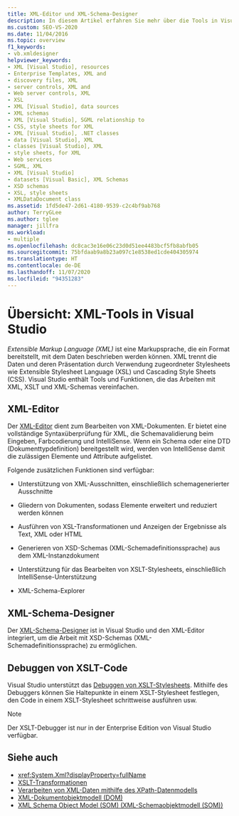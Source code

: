 ```yaml
---
title: XML-Editor und XML-Schema-Designer
description: In diesem Artikel erfahren Sie mehr über die Tools in Visual Studio für das XML-, XSLT- und XML-Schema, einschließlich des XML-Editors, des XML-Schema-Designers und des XSLT-Debuggers.
ms.custom: SEO-VS-2020
ms.date: 11/04/2016
ms.topic: overview
f1_keywords:
- vb.xmldesigner
helpviewer_keywords:
- XML [Visual Studio], resources
- Enterprise Templates, XML and
- discovery files, XML
- server controls, XML and
- Web server controls, XML
- XSL
- XML [Visual Studio], data sources
- XML schemas
- XML [Visual Studio], SGML relationship to
- CSS, style sheets for XML
- XML [Visual Studio], .NET classes
- data [Visual Studio], XML
- classes [Visual Studio], XML
- style sheets, for XML
- Web services
- SGML, XML
- XML [Visual Studio]
- datasets [Visual Basic], XML Schemas
- XSD schemas
- XSL, style sheets
- XMLDataDocument class
ms.assetid: 1fd5de47-2d61-4180-9539-c2c4bf9ab768
author: TerryGLee
ms.author: tglee
manager: jillfra
ms.workload:
- multiple
ms.openlocfilehash: dc8cac3e16e06c23d0d51ee4483bcf5fb8abfb05
ms.sourcegitcommit: 75bfdaab9a8b23a097c1e8538ed1cde404305974
ms.translationtype: HT
ms.contentlocale: de-DE
ms.lasthandoff: 11/07/2020
ms.locfileid: "94351283"
---
```

# <a name="overview-of-xml-tools-in-visual-studio"></a>Übersicht: XML-Tools in Visual Studio

*Extensible Markup Language (XML)* ist eine Markupsprache, die ein Format bereitstellt, mit dem Daten beschrieben werden können. XML trennt die Daten und deren Präsentation durch Verwendung zugeordneter Stylesheets wie Extensible Stylesheet Language (XSL) und Cascading Style Sheets (CSS). Visual Studio enthält Tools und Funktionen, die das Arbeiten mit XML, XSLT und XML-Schemas vereinfachen.

## <a name="xml-editor"></a>XML-Editor

Der [XML-Editor](xml-editor.md) dient zum Bearbeiten von XML-Dokumenten. Er bietet eine vollständige Syntaxüberprüfung für XML, die Schemavalidierung beim Eingeben, Farbcodierung und IntelliSense. Wenn ein Schema oder eine DTD (Dokumenttypdefinition) bereitgestellt wird, werden von IntelliSense damit die zulässigen Elemente und Attribute aufgelistet.

Folgende zusätzlichen Funktionen sind verfügbar:

- Unterstützung von XML-Ausschnitten, einschließlich schemagenerierter Ausschnitte

- Gliedern von Dokumenten, sodass Elemente erweitert und reduziert werden können

- Ausführen von XSL-Transformationen und Anzeigen der Ergebnisse als Text, XML oder HTML

- Generieren von XSD-Schemas (XML-Schemadefinitionssprache) aus dem XML-Instanzdokument

- Unterstützung für das Bearbeiten von XSLT-Stylesheets, einschließlich IntelliSense-Unterstützung

- XML-Schema-Explorer

## <a name="xml-schema-designer"></a>XML-Schema-Designer

Der [XML-Schema-Designer](xml-schema-designer.md) ist in Visual Studio und den XML-Editor integriert, um die Arbeit mit XSD-Schemas (XML-Schemadefinitionssprache) zu ermöglichen.

## <a name="xslt-debugging"></a>Debuggen von XSLT-Code

Visual Studio unterstützt das [Debuggen von XSLT-Stylesheets](../xml-tools/debugging-xslt.md). Mithilfe des Debuggers können Sie Haltepunkte in einem XSLT-Stylesheet festlegen, den Code in einem XSLT-Stylesheet schrittweise ausführen usw.

> [!NOTE]
> Der XSLT-Debugger ist nur in der Enterprise Edition von Visual Studio verfügbar.

## <a name="see-also"></a>Siehe auch

- <xref:System.Xml?displayProperty=fullName>
- [XSLT-Transformationen](/dotnet/standard/data/xml/xslt-transformations)
- [Verarbeiten von XML-Daten mithilfe des XPath-Datenmodells](/dotnet/standard/data/xml/process-xml-data-using-the-xpath-data-model)
- [XML-Dokumentobjektmodell (DOM)](/dotnet/standard/data/xml/xml-document-object-model-dom)
- [XML Schema Object Model (SOM) (XML-Schemaobjektmodell (SOM))](/dotnet/standard/data/xml/xml-schema-object-model-som)
